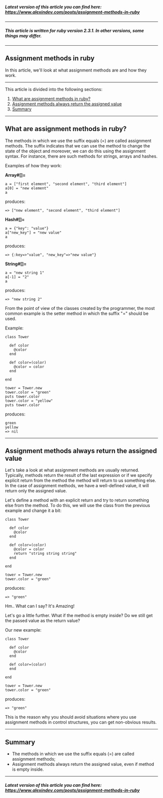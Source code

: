 ##### Latest version of this article you can find here:  <a href="https://www.alexindev.com/posts/assignment-methods-in-ruby" target="_blank">https://www.alexindev.com/posts/assignment-methods-in-ruby</a>
----------
##### This article is written for ruby version 2.3.1. In other versions, some things may differ.
----------
## Assignment methods in ruby

In this article, we'll look at what assignment methods are and how they work.

----------
This article is divided into the following sections:

 1. [What are assignment methods in ruby?](#what-are-assignment-methods-in-ruby)
 2. [Assignment methods always return the assigned value](#assignment-methods-always-return-the-assigned-value)
 3. [Summary](#summary)
----------
## What are assignment methods in ruby?
The methods in which we use the suffix equals (=) are called assignment methods. The suffix indicates that we can use the method to change the state of the object and moreover, we can do this using the assignment syntax. For instance, there are such methods for strings, arrays and hashes.

Examples of how they work:

**Array#[]=**

	a = ["first element", "second element", "third element"]
	a[0] = "new element"
	a
produces:

	=> ["new element", "second element", "third element"]   

**Hash#[]=**

	a = {"key": "value"}
	a["new_key"] = "new value"
	a
produces:

	=> {:key=>"value", "new_key"=>"new value"}   

**String#[]=**

	a = "new string 1"
	a[-1] = "2"
	a

produces:

	=> "new string 2"    

From the point of view of the classes created by the programmer, the most common example is the setter method in which the suffix "=" should be used.

Example:

	class Tower

	  def color
	    @color
	  end

	  def color=(color)
	    @color = color
	  end

	end

	tower = Tower.new
	tower.color = "green"
	puts tower.color
	tower.color = "yellow"
	puts tower.color

produces:

	green
	yellow
	=> nil  


----------
## Assignment methods always return the assigned value
Let's take a look at what assignment methods are usually returned. Typically, methods return the result of the last expression or if we specify explicit return from the method the method will return to us something else. In the case of assignment methods, we have a well-defined value, it will return only the assigned value.

Let's define a method with an explicit return and try to return something else from the method. To do this, we will use the class from the previous example and change it a bit:

	class Tower

	  def color
	    @color
	  end

	  def color=(color)
	    @color = color
	    return "string string string"
	  end

	end

	tower = Tower.new
	tower.color = "green"

produces:

	=> "green"  

Hm.. What can I say? It's Amazing!

Let's go a little further. What if the method is empty inside? Do we still get the passed value as the return value?

Our new example:

	class Tower

	  def color
	    @color
	  end

	  def color=(color)
	  end

	end

	tower = Tower.new
	tower.color = "green"

produces:

	=> "green"   
This is the reason why you should avoid situations where you use assignment methods in control structures, you can get non-obvious results.


----------
## Summary
- The methods in which we use the suffix equals (=) are called assignment methods;
- Assignment methods always return the assigned value, even if method is empty inside.


----------
##### Latest version of this article you can find here:  <a href="https://www.alexindev.com/posts/assignment-methods-in-ruby" target="_blank">https://www.alexindev.com/posts/assignment-methods-in-ruby</a>
